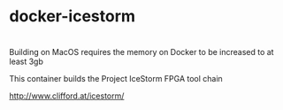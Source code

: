 # docker-icestorm
#
Building on MacOS requires the memory on Docker to be increased to at least 3gb

 This container builds the Project IceStorm FPGA tool chain
 
 http://www.clifford.at/icestorm/
